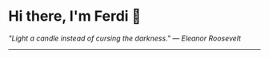 <h1>Hi there, I'm Ferdi 👋</h1>

<p><em>
  "Light a candle instead of cursing the darkness." — Eleanor Roosevelt
</em></p>

---
